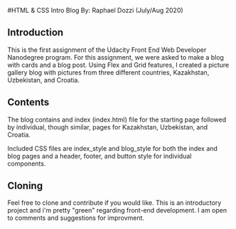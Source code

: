 #HTML & CSS Intro Blog
By: Raphael Dozzi (July/Aug 2020)

## Introduction

This is the first assignment of the Udacity Front End Web Developer Nanodegree program. For this assignment, we were asked to make a blog with cards and a blog post. Using Flex and Grid features, I created a picture gallery blog with pictures from three different countries, Kazakhstan, Uzbekistan, and Croatia.

## Contents
The blog contains and index (index.html) file for the starting page followed by individual, though similar, pages for Kazakhstan, Uzbekistan, and Croatia.

Included CSS files are index_style and blog_style for both the index and blog pages and a header, footer, and button style for individual components.

## Cloning

Feel free to clone and contribute if you would like. This is an introductory project and i'm pretty "green" regarding front-end development. I am open to comments and suggestions for improvment.